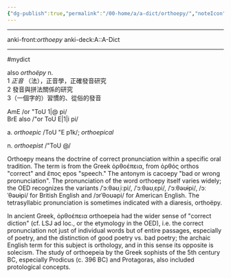 ```yaml
---
{"dg-publish":true,"permalink":"/00-home/a/a-dict/orthoepy/","noteIcon":"2","created":"","updated":""}
---
```



---
anki-front:_orthoepy_
anki-deck:A::A-Dict

---
#mydict

also _orthoëpy_
n.  
1 _正音_ （法），正音學，正確發音研究  
2 發音與拼法關係的研究  
3（一個字的）習慣的、從俗的發音  
  
AmE /or "ToU 1|@ pi/  
BrE also /"or ToU E|1|i pi/  
  
a. _orthoepic_ /ToU "E p1k/; _orthoepical_  
  
n. _orthoepist_ /"ToU @/  
  
Orthoepy means the doctrine of correct pronunciation within a specific oral tradition. The term is from the Greek ὀρθοέπεια, from ὀρθός orthos "correct" and ἔπος epos "speech." The antonym is cacoepy "bad or wrong pronunciation". The pronunciation of the word orthoepy itself varies widely; the OED recognizes the variants /ˈɔːθəʊˌiːpi/, /ˈɔːθəʊˌɛpi/, /ˈɔːθəʊɨpi/, /ɔːˈθəʊɨpi/ for British English and /ɔrˈθoʊəpi/ for American English. The tetrasyllabic pronunciation is sometimes indicated with a diaresis, orthoëpy.  
  
In ancient Greek, ὀρθοέπεια orthoepeia had the wider sense of "correct diction" (cf. LSJ ad loc., or the etymology in the OED), i.e. the correct pronunciation not just of individual words but of entire passages, especially of poetry, and the distinction of good poetry vs. bad poetry; the archaic English term for this subject is orthology, and in this sense its opposite is solecism. The study of orthoepeia by the Greek sophists of the 5th century BC, especially Prodicus (c. 396 BC) and Protagoras, also included protological concepts.